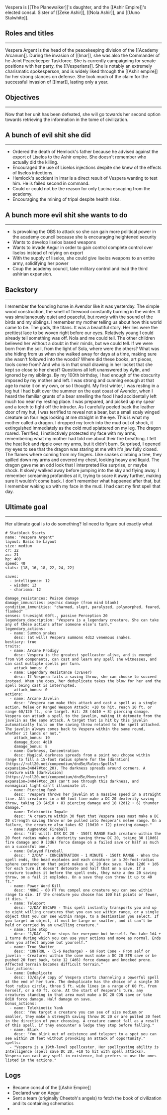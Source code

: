 Vespera is [[The Planewalker]]'s daughter, and the [[Ashir Empire]]'s elected consul. Sister of [[Zeke Ashir]],  [[Nola Ashir]], and [[Uuno Stalwhite]].

## Roles and titles

---

Vespera Argent is the head of the peacekeeping division of the [[Academy Arcanum]]. During the invasion of [[Imar]], she was also the Commander of he Joint Peacekeeper Taskforce. She is currently campaigning for senate positions with her party, the [[Vesperians]]. She is notably an extremely charismatic spokesperson, and is widely liked through the [[Ashir empire]] for her strong stances on defense. She took much of the claim for the successful invasion of [[Imar]], lasting only a year. 


## Objectives
---
Now that her unit has been defeated, she will go towards her second option towards retrieving the information in the tome of civilization. 

  

## A bunch of evil shit she did

---

- Ordered the death of Hemlock's father because he advised against the export of Liselos to the Ashir empire. She doesn't remember who actually did the killing.
- Encouraged the use of Liselos injections despite she knew of the effects of liselos infections.
- Hemlock's accident in Imar is a direct result of Vespera wanting to test him. He is failed second in command.
- Could or could not be the reason for only Lucina escaping from the academy.
- Encouraging the mining of tripal despite health risks.

## A bunch more evil shit she wants to do

---

- Is provoking the OBS to attack so she can gain more political power in the academy council because she is encouraging heightened security
- Wants to develop liselos based weapons
- Wants to invade Aegur in order to gain control complete control over liselos instead of relying on export
- With the supply of liselos, she could give liselos weapons to an entire army, solidifying her power
- Coup the academy council, take military control and lead the third ashirian expansion.

## Backstory
---

I remember the founding home in Avendor like it was yesterday. The simple wood construction, the smell of firewood constantly burning in the winter. It was simultaneously quiet and peaceful, but rowdy with the sound of the birds and my siblings. I remember my mother telling us about how this world came to be. The gods, the titans. It was a beautiful story. Her lies were the prettiest lace to be woven right before our eyes. Relatively young I could already tell something was off. Nola and me could tell. The other children believed her without a doubt in their minds, but we could tell. If we were born from the soil, from the light of Sola, where were the others? What was she hiding from us when she walked away for days at a time, making sure she wasn't followed into the woods? Where did these books, art pieces, tools come from? And who is in that small drawing in her locket that she kept so close to her chest? Questions all left unanswered by Aylin, and ignored by my siblings. By my 100th birthday, I had enough of the obscurity imposed by my mother and left. I was strong and cunning enough at that age to make it on my own, or so I thought. My first winter, I was resting in a log hut I had built over the summer on the east coast of Avendor, when I heard the familiar grunts of a bear smelling the food I had accidentally left much too near my resting place. I was prepared, and picked up my spear and a torch to fight off the intruder. 
As I carefully peeled back the leather door of my hut, I was terrified to reveal not a bear, but a small scaly winged creature on four legs looking at me straight in the eye. This is what my mother called a dragon. I dropped my torch into the mud out of shock, it extinguished immediately as the cold mud splattered on my leg. The dragon roared. Terrified, I instinctively protected my face with my arms, remembering what my mother had told me about their fire breathing. I felt the heat lick and ripple over my arms, but it didn't burn. Surprised, I opened my eyes to see that the dragon was staring at me with it's jaw fully closed. The flames where coming from my fingers. Like snakes climbing a tree, they spilled down my arms and covered my chest, looking heavy and liquid. The dragon gave me an odd look that I interpreted like surprise, or maybe shock. It slowly walked away before jumping into the sky and flying away. I remember screaming profanities at it, trying to scare it away further, making sure it wouldn't come back. I don't remember what happened after that, but I remember waking up with my face in the mud. I had cast my first spell that day. 

## Ultimate goal 
---
Her ultimate goal is to do something? lol need to figure out exactly what 


```statblock
# Statblock Starts
name: "Vespera Argent"
layout: Basic 5e Layout
size: medium
cr: 22
ac: 21
hp: 400
speed: 40
stats: [18, 16, 18, 22, 24, 22]

saves:
  - intelligence: 12
  - wisdom: 13
  - charisma: 12

damage_resistances: Poison damage
damage_immunities: psychic damage (from mind blank)
condition_immunities: "charmed, slept, paralyzed, polymorphed, feared, flanked"
senses: truesight 60ft., passive Perception 20
legendary_description: "Vespera is a legendary creature. She can take any of these actions after someone else's turn."
legendary_actions:
  - name: Summon snakes
    desc: (at will) Vespera summons 4d12 venemous snakes. 
bestiary: true
traits:
  - name: Arcane Prodigy
    desc: Vespera is the greatest spellcaster alive, and is exempt from VSM components, can cast and learn any spell she witnesses, and can cast multiple spells per turn.
    attack_bonus: 0
  - name: Legendary Resistance (3/Ever)
    desc: If Vespera fails a saving throw, she can choose to succeed instead. When she does, her deduplicate takes the blow for her and the spell being cast is interrupted.
    attack_bonus: 0
actions:
  - name: Arcane Javelin
    desc: "Vespera can make this attack and cast a spell as a single action. Melee or Ranged Weapon Attack: +10 to hit, reach 10 ft. or range 60/120 ft., one target. Hit: 28 (4d10 + 8) piercing damage. Vespera can attach a spell to the javelin, making it detonate from the javelin as the same attack. A target that is hit by this javelin automatically fails on the saving throw related to the spell attached. The javelin always comes back to Vespera within the same round, whether it lands or not."
    attack_bonus: 10
    damage_dice: 4d10
    damage_bonus: 8
  - name: Darkness, Concentration
    desc: Magical darkness spreads from a point you choose within range to fill a 15-foot radius sphere for the [duration](https://roll20.net/compendium/dnd5e/Rules:Spells?expansion=34047#toc_20). The darkness spreads around corners. A creature with [darkvision](https://roll20.net/compendium/dnd5e/Monsters?expansion=34047#toc_20) can't see through this darkness, and nonmagical light can't illuminate it.
  - name: Piercing Rush
    desc: "Vespera throws her javelin at a massive speed in a straight line. All creatures in a 60 foot line make a DC 20 dexterity saving throw, taking 28 (4d10 + 8) piercing damage and 18 (2d12 + 6) thunder damage."
  - name: Telekinetic Impale
    desc: "A creature within 30 feet that Vespera sees must make a DC 20 strength saving throw or be pulled into Vespera's melee range. On a failure, the creature also takes 62 (10d10 + 12) piercing damage."
  - name: Augmented Fireball
    desc: "(At will): DEX DC 20 - 150ft RANGE Each creature within the 20 foot radius makes a dexterity saving throw DC 20, taking 30 (10d6) fire damage and 9 (3d6) force damage on a failed save or half as much on a succesful one."
  - name: Delayed Fireball
    desc: " 2/DAY - CONCENTRATION - 1 MINUTE - 150ft RANGE - When the spell ends, the bead explodes and each creature in a 20-foot-radius sphere centered on that point makes a DC 20 dex save. Take 12d6 + 1d6 for each turn it doesn't detonate and half that on a save. If a creature touches it before the spell ends, they make a dex 20 saving throw, on a fail it explodes. On a save they can throw it up to 40 ft."
  - name: Power Word Kill
    desc: "NUKE - 60 FT You compel one creature you can see within range to die. If the creature you choose has 100 hit points or fewer, it dies. "
  - name: Teleport
    desc: "2/DAY ESCAPE - This spell instantly transports you and up to eight willing creatures that you can see within range, or a single object that you can see within range, to a destination you select. If you target an object, it must be Large or smaller, and it can’t be held or carried by an unwilling creature."
  - name: Time Stop
    desc: "1/DAY - Time stops for everyone but herself. You take 1d4 + 1 turns during which you can use your actions and move as normal. Ends when you affect anyone but yourself."
  - name: True Shatter
    desc: "CONTROL - (5-6 Recharge) - 60 Foot Cone - From self or javelin - Creatures within the cone must make a DC 20 STR save or be pushed 20 feet back, take 12 (4d6) force damage and knocked prone. Affected terrain becomes difficult terrain."
lair_actions:
  - name: Deduplicate
    desc: (3/day)A copy of Vespera starts channeling a powerful spell at the end of her turn. The deduplicate has the choice of a single 30 foot radius circle, three 5 ft. wide lines in a range of 60 ft. from herself, or a 40 ft. cone. At the start of Vespera's turn, any creatures standing in that area must make a DC 20 CON save or take 8d10 force damage. Half damage on save.
bonus_actions:
  - name: Telekinetic Yank 
    desc: "You target a creature you can see of size medium or smaller, they make a strength saving throw DC 20 or are pulled 30 feet in the direction of your choosing. A creature cannot fall as a result of this spell, if they encounter a ledge they stop before falling."
  - name: Blink
    desc: "You blink out of existence and teleport to a spot you can see within 20 feet without provoking an attack of opportunity."
spells:
  - "Vespera is a 19th-level spellcaster. Her spellcasting ability is Intelligence (spell save DC 20, +10 to hit with spell attacks). Vespera can cast any spell in existence, but prefers to use the ones listed in the actions."

```

## Logs
- Became consul of the [[Ashir Empire]]
- Declared war on Aegur
- Sent a team (originally Cheetoh's angels) to fetch the book of civilization and its containing schematics 
- 